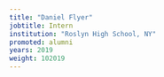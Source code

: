 ```yaml
---
title: "Daniel Flyer"
jobtitle: Intern
institution: "Roslyn High School, NY"
promoted: alumni
years: 2019
weight: 102019
---
```


